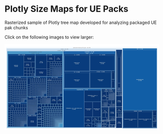 # Plotly Size Maps for UE Packs

Rasterized sample of Plotly tree map developed for analyzing packaged UE pak chunks

Click on the following images to view larger:

![Grafana_Dashboard_Sample_01](https://github.com/ravoian/plotly-ue-sizemap/blob/main/Plotly_Sizemap_Sample_01.jpg?raw=true)
